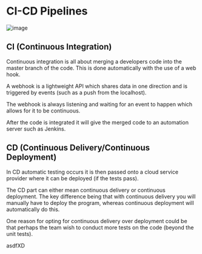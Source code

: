 # CI-CD Pipelines

![image](https://user-images.githubusercontent.com/110126036/187884312-e9ba242b-721e-4b16-8c06-5493d3c8b0ba.png)

## CI (Continuous Integration)

Continuous integration is all about merging a developers code into the master branch of the code. This is done automatically with the use of a web hook.

A webhook is a lightweight API which shares data in one direction and is triggered by events (such as a push from the localhost).

The webhook is always listening and waiting for an event to happen which allows for it to be continuous.

After the code is integrated it will give the merged code to an automation server such as Jenkins.

## CD (Continuous Delivery/Continuous Deployment)

In CD automatic testing occurs it is then passed onto a cloud service provider where it can be deployed (if the tests pass).

The CD part can either mean continuous delivery or continuous deployment. The key difference being that with continuous delivery you will manually have to deploy the program, whereas continuous deployment will automatically do this.

One reason for opting for continuous delivery over deployment could be that perhaps the team wish to conduct more tests on the code (beyond the unit tests).

asdfXD